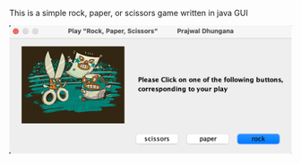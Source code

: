 This is a simple rock, paper, or scissors game written in java GUI 

![Sample Output](https://github.com/prajwl-dh/rockPaperScissorsGUIGameJava/blob/master/Output1.png)
